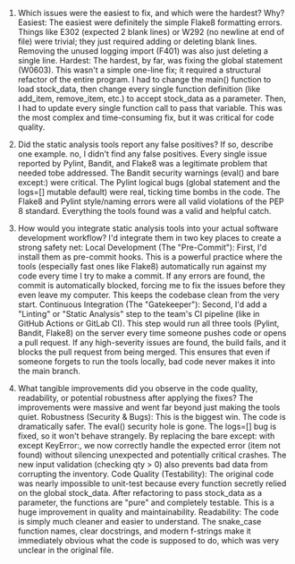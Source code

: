 1. Which issues were the easiest to fix, and which were the hardest? Why?
Easiest: The easiest were definitely the simple Flake8 formatting errors. Things like E302 (expected 2 blank lines) or W292 (no newline at end of file) were trivial; they just required adding or deleting blank lines. Removing the unused logging import (F401) was also just deleting a single line.
Hardest: The hardest, by far, was fixing the global statement (W0603). This wasn't a simple one-line fix; it required a structural refactor of the entire program. I had to change the main() function to load stock_data, then change every single function definition (like add_item, remove_item, etc.) to accept stock_data as a parameter. Then, I had to update every single function call to pass that variable. This was the most complex and time-consuming fix, but it was critical for code quality.

2. Did the static analysis tools report any false positives? If so, describe one example.
no, I didn't find any false positives. Every single issue reported by Pylint, Bandit, and Flake8 was a legitimate problem that needed tobe addressed.
The Bandit security warnings (eval() and bare except:) were critical.
The Pylint logical bugs (global statement and the logs=[] mutable default) were real, ticking time bombs in the code.
The Flake8 and Pylint style/naming errors were all valid violations of the PEP 8 standard.
Everything the tools found was a valid and helpful catch.

3. How would you integrate static analysis tools into your actual software development workflow?
I'd integrate them in two key places to create a strong safety net:
Local Development (The "Pre-Commit"): First, I'd install them as pre-commit hooks. This is a powerful practice where the tools (especially fast ones like Flake8) automatically run against my code every time I try to make a commit. If any errors are found, the commit is automatically blocked, forcing me to fix the issues before they even leave my computer. This keeps the codebase clean from the very start.
Continuous Integration (The "Gatekeeper"): Second, I'd add a "Linting" or "Static Analysis" step to the team's CI pipeline (like in GitHub Actions or GitLab CI). This step would run all three tools (Pylint, Bandit, Flake8) on the server every time someone pushes code or opens a pull request. If any high-severity issues are found, the build fails, and it blocks the pull request from being merged. This ensures that even if someone forgets to run the tools locally, bad code never makes it into the main branch.

4. What tangible improvements did you observe in the code quality, readability, or potential robustness after applying the fixes?
The improvements were massive and went far beyond just making the tools quiet.
Robustness (Security & Bugs): This is the biggest win. The code is dramatically safer. The eval() security hole is gone. The logs=[] bug is fixed, so it won't behave strangely. By replacing the bare except: with except KeyError:, we now correctly handle the expected error (item not found) without silencing unexpected and potentially critical crashes. The new input validation (checking qty > 0) also prevents bad data from corrupting the inventory.
Code Quality (Testability): The original code was nearly impossible to unit-test because every function secretly relied on the global stock_data. After refactoring to pass stock_data as a parameter, the functions are "pure" and completely testable. This is a huge improvement in quality and maintainability.
Readability: The code is simply much cleaner and easier to understand. The snake_case function names, clear docstrings, and modern f-strings make it immediately obvious what the code is supposed to do, which was very unclear in the original file.
